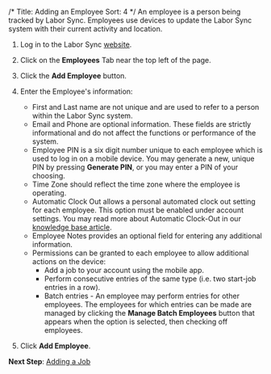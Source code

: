 /*
Title: Adding an Employee
Sort: 4
*/
An employee is a person being tracked by Labor Sync.  Employees use devices to update the Labor Sync system with their current activity and location.

1. Log in to the Labor Sync [website](https://app.laborsync.com/login).  

2. Click on the **Employees** Tab near the top left of the page.  

3. Click the **Add Employee** button.  

4. Enter the Employee's information:  
    - First and Last name are not unique and are used to refer to a person within the Labor Sync system. 
    - Email and Phone are optional information. These fields are strictly informational and do not affect the functions or performance of the system. 
    - Employee PIN is a six digit number unique to each employee which is used to log in on a mobile device.  You may generate a new, unique PIN by pressing **Generate PIN**, or you may enter a PIN of your choosing.
    - Time Zone should reflect the time zone where the employee is operating.  
    - Automatic Clock Out allows a personal automated clock out setting for each employee. This option must be enabled under account settings.  You may read more about Automatic Clock-Out in our [knowledge base article](%base_url%/topics/automatic-clock-out).  
    - Employee Notes provides an optional field for entering any additional information.
    - Permissions can be granted to each employee to allow additional actions on the device:
       - Add a job to your account using the mobile app.  
       - Perform consecutive entries of the same type (i.e. two start-job entries in a row).  
       - Batch entries - An employee may perform entries for other employees.  The employees for which entries can be made are managed by clicking the **Manage Batch Employees** button that appears when the option is selected, then checking off employees.
5. Click **Add Employee**.

**Next Step**: [Adding a Job](%base_url%/getting-started/adding-a-job)
